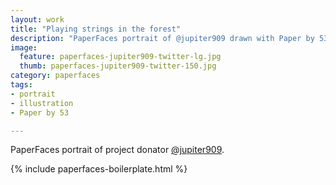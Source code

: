 ```yaml
---
layout: work
title: "Playing strings in the forest"
description: "PaperFaces portrait of @jupiter909 drawn with Paper by 53 on an iPad."
image: 
  feature: paperfaces-jupiter909-twitter-lg.jpg
  thumb: paperfaces-jupiter909-twitter-150.jpg
category: paperfaces
tags: 
- portrait
- illustration
- Paper by 53

---
```


PaperFaces portrait of project donator [@jupiter909](http://twitter.com/jupiter909).

{% include paperfaces-boilerplate.html %}